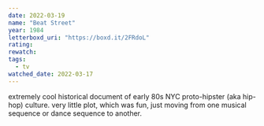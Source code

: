 ```yaml
---
date: 2022-03-19
name: "Beat Street"
year: 1984
letterboxd_uri: "https://boxd.it/2FRdoL"
rating: 
rewatch: 
tags:
  - tv
watched_date: 2022-03-17
---
```


extremely cool historical document of early 80s NYC proto-hipster (aka hip-hop) culture. very little plot, which was fun, just moving from one musical sequence or dance sequence to another.
